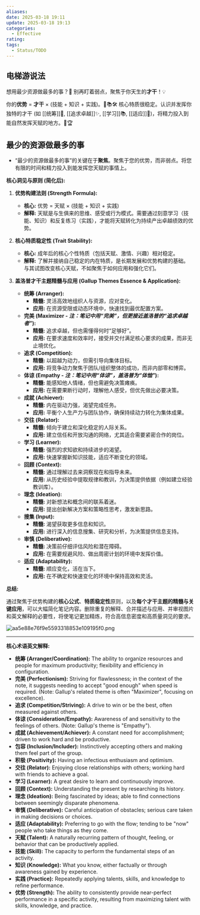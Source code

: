 ```yaml
---
aliases: 
date: 2025-03-18 19:11
update: 2025-03-18 19:13
categories:
  - Effective
rating: 
tags:
  - Status/TODO
---
```

## 电梯游说法

想用最少资源做最多的事？🎯
别再盯着弱点，聚焦于你天生的**才干**！💡

你的**优势** = **才干** × (技能 + 知识 + 实践)。💪📚🛠️
核心特质很稳定。认识并发挥你独特的才干 (如 [[统筹]]🔄, [[追求卓越]]✨, [[学习]]📚, [[适应]]🌊)，将精力投入到能自然发挥天赋的地方。🚀🏆

## 最少的资源做最多的事
- “最少的资源做最多的事”的关键在于**聚焦**。聚焦于您的优势，而非弱点。将您有限的时间和精力投入到能发挥您天赋的事情上。

**核心洞见与原则 (简化后):**

1.  **优势构建法则 (Strength Formula):**
    *   **核心:** 优势 = 天赋 × (技能 + 知识 + 实践)
    *   **解释:** 天赋是与生俱来的思维、感受或行为模式。需要通过刻意学习（技能、知识）和反复练习（实践），才能将天赋转化为持续产出卓越绩效的优势。

2.  **核心特质稳定性 (Trait Stability):**
    *   **核心:** 成年后的核心个性特质（包括天赋、激情、兴趣）相对稳定。
    *   **解释:** 了解并接纳自己稳定的内在特质，是长期发展和优势构建的基础。与其试图改变核心天赋，不如聚焦于如何应用和强化它们。

3.  **盖洛普才干主题精髓与应用 (Gallup Themes Essence & Application):**

    *   **统筹 (Arranger):**
        *   **精髓:** 灵活高效地组织人与资源，应对变化。
        *   **应用:** 在资源受限或动态环境中，快速找到最优配置方案。
    *   **完美 (Maximizer - *注：笔记中用“完美”，但更接近盖洛普的“追求卓越者”*):**
        *   **精髓:** 追求卓越，但也需懂得何时“足够好”。
        *   **应用:** 在要求速度和效率时，接受并交付满足核心要求的成果，而非无止境优化。
    *   **追求 (Competition):**
        *   **精髓:** 以超越为动力，但需引导向集体目标。
        *   **应用:** 将竞争动力聚焦于团队/组织整体的成功，而非内部零和博弈。
    *   **体谅 (Empathy - *注：笔记中用“体谅”，盖洛普为“体恤”*):**
        *   **精髓:** 能感知他人情绪，但也需避免决策瘫痪。
        *   **应用:** 在需要果断行动时，理解他人感受，但优先做出必要决策。
    *   **成就 (Achiever):**
        *   **精髓:** 内在驱动力强，渴望完成任务。
        *   **应用:** 平衡个人生产力与团队协作，确保持续动力转化为集体成果。
    *   **交往 (Relator):**
        *   **精髓:** 倾向于建立和深化稳定的人际关系。
        *   **应用:** 建立信任和开放沟通的网络，尤其适合需要紧密合作的岗位。
    *   **学习 (Learner):**
        *   **精髓:** 强烈的求知欲和持续进步的渴望。
        *   **应用:** 快速掌握新知识技能，适应不断变化的领域。
    *   **回顾 (Context):**
        *   **精髓:** 通过理解过去来洞察现在和指导未来。
        *   **应用:** 从历史经验中提取规律和教训，为决策提供依据（例如建立经验教训库）。
    *   **理念 (Ideation):**
        *   **精髓:** 对新想法和概念间的联系着迷。
        *   **应用:** 提出创新解决方案和策略性思考，激发新思路。
    *   **搜集 (Input):**
        *   **精髓:** 渴望获取更多信息和知识。
        *   **应用:** 进行深入的信息搜集、研究和分析，为决策提供信息支持。
    *   **审慎 (Deliberative):**
        *   **精髓:** 决策前仔细评估风险和潜在障碍。
        *   **应用:** 在需要规避风险、做出周密计划的环境中发挥价值。
    *   **适应 (Adaptability):**
        *   **精髓:** 顺应变化，活在当下。
        *   **应用:** 在不确定和快速变化的环境中保持高效和灵活。


**总结:**

通过聚焦于优势构建的**核心公式**、**特质稳定性**原则，以及**每个才干主题的精髓与关键应用**，可以大幅简化笔记内容。删除重复的解释、合并描述与应用、并审视图片和英文解释的必要性，将使笔记更加精炼，符合高信息密度和高质量洞见的要求。




![aa5e88e76f9e5593318853e109195f0.png](https://cdn.jsdelivr.net/gh/duanbiao2000/BlogGallery@main/picture/aa5e88e76f9e5593318853e109195f0.png)


---

**核心术语英文解释:**

*   **统筹 (Arranger/Coordination):** The ability to organize resources and people for maximum productivity; flexibility and efficiency in configuration.
*   **完美 (Perfectionism):** Striving for flawlessness; in the context of the note, it suggests needing to accept "good enough" when speed is required. (Note: Gallup's related theme is often "Maximizer", focusing on excellence).
*   **追求 (Competition/Striving):** A drive to win or be the best, often measured against others.
*   **体谅 (Consideration/Empathy):** Awareness of and sensitivity to the feelings of others. (Note: Gallup's theme is "Empathy").
*   **成就 (Achievement/Achiever):** A constant need for accomplishment; driven to work hard and be productive.
*   **包容 (Inclusion/Includer):** Instinctively accepting others and making them feel part of the group.
*   **积极 (Positivity):** Having an infectious enthusiasm and optimism.
*   **交往 (Relator):** Enjoying close relationships with others; working hard with friends to achieve a goal.
*   **学习 (Learner):** A great desire to learn and continuously improve.
*   **回顾 (Context):** Understanding the present by researching its history.
*   **理念 (Ideation):** Being fascinated by ideas; able to find connections between seemingly disparate phenomena.
*   **审慎 (Deliberative):** Careful anticipation of obstacles; serious care taken in making decisions or choices.
*   **适应 (Adaptability):** Preferring to go with the flow; tending to be "now" people who take things as they come.
*   **天赋 (Talent):** A naturally recurring pattern of thought, feeling, or behavior that can be productively applied.
*   **技能 (Skill):** The capacity to perform the fundamental steps of an activity.
*   **知识 (Knowledge):** What you know, either factually or through awareness gained by experience.
*   **实践 (Practice):** Repeatedly applying talents, skills, and knowledge to refine performance.
*   **优势 (Strength):** The ability to consistently provide near-perfect performance in a specific activity, resulting from maximizing talent with skills, knowledge, and practice.